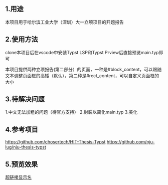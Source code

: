 ## 1.用途
本项目用于哈尔滨工业大学（深圳）大一立项项目的开题报告

## 2.使用方法
clone本项目后在vscode中安装Typst LSP和Typst Prview后直接预览main.typ即可

本项目提供两种立项报告(第二部分）的页面，一种是#block_content，可以跟随文本调整页面框的高矮（默认），第二种是#rect_content，可以自定义页面框的大小


## 3.待解决问题
1.中文无法加粗的问题（待官方支持）
2.封装以简化main.typ
3.美化

## 4.参考项目
https://github.com/chosertech/HIT-Thesis-Typst
https://github.com/nju-lug/nju-thesis-typst

## 5.预览效果
[超链接显示名]()
